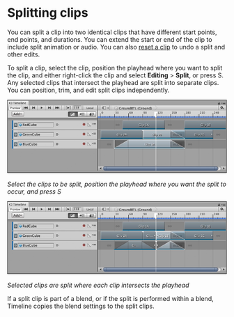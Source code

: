# Splitting clips

You can split a clip into two identical clips that have different start points, end points, and durations. You can
extend the start or end of the clip to include split animation or audio. You can also [reset a clip](clp_reset.md) to
undo a split and other edits.

To split a clip, select the clip, position the playhead where you want to split the clip, and either right-click the
clip and select **Editing** &gt; **Split**, or press S. Any selected clips that intersect the playhead are split into
separate clips. You can position, trim, and edit split clips independently.

![Select the clips to be split, position the playhead where you want the split to occur, and press S](images/timeline_clip_split_before.png)

_Select the clips to be split, position the playhead where you want the split to occur, and press S_

![Selected clips are split where each clip intersects the playhead](images/timeline_clip_split_after.png)

_Selected clips are split where each clip intersects the playhead_

If a split clip is part of a blend, or if the split is performed within a blend, Timeline copies the blend settings to
the split clips.
